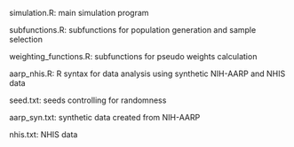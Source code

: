 simulation.R: main simulation program

subfunctions.R: subfunctions for population generation and sample selection

weighting_functions.R: subfunctions for pseudo weights calculation

aarp_nhis.R: R syntax for data analysis using synthetic NIH-AARP and NHIS data

seed.txt: seeds controlling for randomness

aarp_syn.txt: synthetic data created from NIH-AARP

nhis.txt: NHIS data
